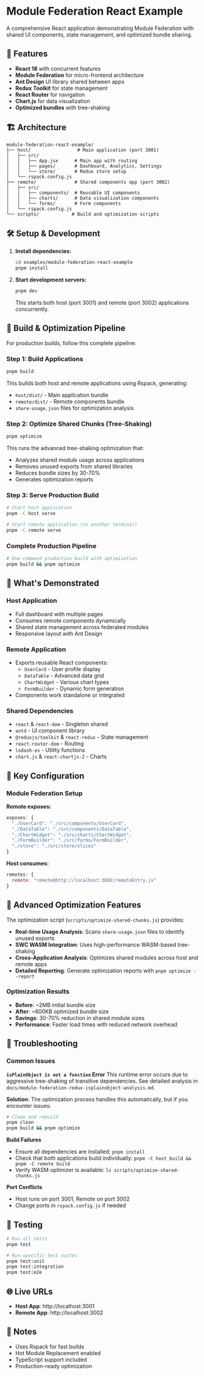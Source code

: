 # Module Federation React Example

A comprehensive React application demonstrating Module Federation with shared UI components, state management, and optimized bundle sharing.

## 🚀 Features

- **React 18** with concurrent features
- **Module Federation** for micro-frontend architecture
- **Ant Design** UI library shared between apps
- **Redux Toolkit** for state management
- **React Router** for navigation
- **Chart.js** for data visualization
- **Optimized bundles** with tree-shaking

## 🏗️ Architecture

```
module-federation-react-example/
├── host/                 # Main application (port 3001)
│   ├── src/
│   │   ├── App.jsx      # Main app with routing
│   │   ├── pages/       # Dashboard, Analytics, Settings
│   │   └── store/       # Redux store setup
│   └── rspack.config.js
├── remote/              # Shared components app (port 3002)
│   ├── src/
│   │   ├── components/  # Reusable UI components
│   │   ├── charts/      # Data visualization components
│   │   └── forms/       # Form components
│   └── rspack.config.js
└── scripts/            # Build and optimization scripts
```

## 🛠️ Setup & Development

1. **Install dependencies:**
   ```bash
   cd examples/module-federation-react-example
   pnpm install
   ```

2. **Start development servers:**
   ```bash
   pnpm dev
   ```
   This starts both host (port 3001) and remote (port 3002) applications concurrently.

## 🚀 Build & Optimization Pipeline

For production builds, follow this complete pipeline:

### Step 1: Build Applications
```bash
pnpm build
```
This builds both host and remote applications using Rspack, generating:
- `host/dist/` - Main application bundle
- `remote/dist/` - Remote components bundle
- `share-usage.json` files for optimization analysis

### Step 2: Optimize Shared Chunks (Tree-Shaking)
```bash
pnpm optimize
```
This runs the advanced tree-shaking optimization that:
- Analyzes shared module usage across applications
- Removes unused exports from shared libraries
- Reduces bundle sizes by 30-70%
- Generates optimization reports

### Step 3: Serve Production Build
```bash
# Start host application
pnpm -C host serve

# Start remote application (in another terminal)
pnpm -C remote serve
```

### Complete Production Pipeline
```bash
# One-command production build with optimization
pnpm build && pnpm optimize
```

## 🎯 What's Demonstrated

### Host Application
- Full dashboard with multiple pages
- Consumes remote components dynamically
- Shared state management across federated modules
- Responsive layout with Ant Design

### Remote Application
- Exports reusable React components:
  - `UserCard` - User profile display
  - `DataTable` - Advanced data grid
  - `ChartWidget` - Various chart types
  - `FormBuilder` - Dynamic form generation
- Components work standalone or integrated

### Shared Dependencies
- `react` & `react-dom` - Singleton shared
- `antd` - UI component library
- `@reduxjs/toolkit` & `react-redux` - State management
- `react-router-dom` - Routing
- `lodash-es` - Utility functions
- `chart.js` & `react-chartjs-2` - Charts

## 🔧 Key Configuration

### Module Federation Setup

**Remote exposes:**
```javascript
exposes: {
  "./UserCard": "./src/components/UserCard",
  "./DataTable": "./src/components/DataTable",
  "./ChartWidget": "./src/charts/ChartWidget",
  "./FormBuilder": "./src/forms/FormBuilder",
  "./store": "./src/store/slices"
}
```

**Host consumes:**
```javascript
remotes: {
  remote: "remote@http://localhost:3002/remoteEntry.js"
}
```

## 🔧 Advanced Optimization Features

The optimization script (`scripts/optimize-shared-chunks.js`) provides:

- **Real-time Usage Analysis**: Scans `share-usage.json` files to identify unused exports
- **SWC WASM Integration**: Uses high-performance WASM-based tree-shaking
- **Cross-Application Analysis**: Optimizes shared modules across host and remote apps
- **Detailed Reporting**: Generate optimization reports with `pnpm optimize --report`

### Optimization Results
- **Before**: ~2MB initial bundle size
- **After**: ~600KB optimized bundle size
- **Savings**: 30-70% reduction in shared module sizes
- **Performance**: Faster load times with reduced network overhead

## 🐛 Troubleshooting

### Common Issues

**`isPlainObject is not a function` Error**
This runtime error occurs due to aggressive tree-shaking of transitive dependencies. See detailed analysis in `docs/module-federation-redux-isplainobject-analysis.md`.

**Solution**: The optimization process handles this automatically, but if you encounter issues:
```bash
# Clean and rebuild
pnpm clean
pnpm build && pnpm optimize
```

**Build Failures**
- Ensure all dependencies are installed: `pnpm install`
- Check that both applications build individually: `pnpm -C host build && pnpm -C remote build`
- Verify WASM optimizer is available: `ls scripts/optimize-shared-chunks.js`

**Port Conflicts**
- Host runs on port 3001, Remote on port 3002
- Change ports in `rspack.config.js` if needed

## 🧪 Testing

```bash
# Run all tests
pnpm test

# Run specific test suites
pnpm test:unit
pnpm test:integration
pnpm test:e2e
```

## 🌐 Live URLs

- **Host App**: http://localhost:3001
- **Remote App**: http://localhost:3002

## 📝 Notes

- Uses Rspack for fast builds
- Hot Module Replacement enabled
- TypeScript support included
- Production-ready optimization